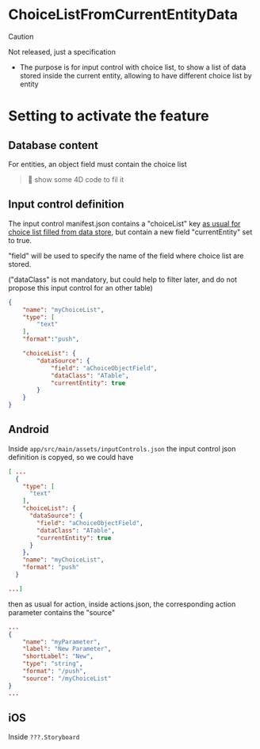 #  ChoiceListFromCurrentEntityData

> [!CAUTION]
> Not released, just a specification

- The purpose is for input control with choice list, to show a list of data stored inside the current entity, allowing to have different choice list by entity

# Setting to activate the feature

## Database content

For entities, an object field must contain the choice list

> 🚧 show some 4D code to fil it

## Input control definition

The input control manifest.json contains a "choiceList" key [as usual for choice list filled from data store](https://developer.4d.com/go-mobile/docs/project-definition/actions#dynamic-choice-lists), but contain a  new field "currentEntity" set to true.

"field" will be used to specify the name of the field where choice list are stored. 

("dataClass" is not mandatory, but could help to filter later, and do not propose this input control for an other table)

```json
{
    "name": "myChoiceList",
    "type": [
        "text"
    ],
    "format":"push",

    "choiceList": {
        "dataSource": {
            "field": "aChoiceObjectField",
            "dataClass": "ATable",
            "currentEntity": true
        }
    }
}
```

##  Android

Inside `app/src/main/assets/inputControls.json` the input control json definition is copyed, so we could have

```json
[ ...
  {
    "type": [
      "text"
    ],
    "choiceList": {
      "dataSource": {
        "field": "aChoiceObjectField",
        "dataClass": "ATable",
        "currentEntity": true
      }
    },
    "name": "myChoiceList",
    "format": "push"
  }

...]
```

then as usual for action, inside actions.json, the corresponding action parameter contains the "source"

```json
...
{
    "name": "myParameter",
    "label": "New Parameter",
    "shortLabel": "New",
    "type": "string",
    "format": "/push",
    "source": "/myChoiceList"
}
...
```

##  iOS

Inside `???.Storyboard`

```xml

```
